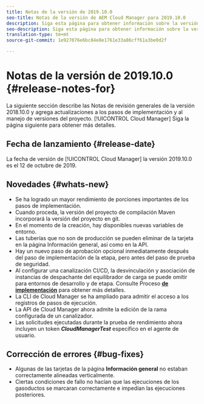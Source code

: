 ```yaml
---
title: Notas de la versión de 2019.10.0
seo-title: Notas de la versión de AEM Cloud Manager para 2019.10.0
description: Siga esta página para obtener información sobre la versión 2019.10.0 de Cloud Manager.
seo-description: Siga esta página para obtener información sobre la versión 2019.10.0 de AEM Cloud Manager.
translation-type: tm+mt
source-git-commit: 1e927076e6bc84e8e1761e33a86cff61a3be0d2f

---
```


# Notas de la versión de 2019.10.0 {#release-notes-for}

La siguiente sección describe las Notas de revisión generales de la versión 2018.10.0 y agrega actualizaciones a los pasos de implementación y al manejo de versiones del proyecto. [!UICONTROL Cloud Manager] 
Siga la página siguiente para obtener más detalles.

## Fecha de lanzamiento {#release-date}

La fecha de versión de [!UICONTROL Cloud Manager] la versión 2019.10.0 es el 12 de octubre de 2019.

## Novedades {#whats-new}

* Se ha logrado un mayor rendimiento de porciones importantes de los pasos de implementación.
* Cuando proceda, la versión del proyecto de compilación Maven incorporará la versión del proyecto en git.
* En el momento de la creación, hay disponibles nuevas variables de entorno.
* Las tuberías que no son de producción se pueden eliminar de la tarjeta en la página Información general, así como en la API.
* Hay un nuevo paso de aprobación opcional inmediatamente después del paso de implementación de la etapa, pero antes del paso de prueba de seguridad.
* Al configurar una canalización CI/CD, la desvinculación y asociación de instancias de despachante del equilibrador de carga se puede omitir para entornos de desarrollo y de etapa.
Consulte Proceso **[de implementación](deploying-code.md#deployment-process)** para obtener más detalles.
* La CLI de Cloud Manager se ha ampliado para admitir el acceso a los registros de pasos de ejecución.
* La API de Cloud Manager ahora admite la edición de la rama configurada de un canalizador.
* Las solicitudes ejecutadas durante la prueba de rendimiento ahora incluyen un token ***CloudManagerTest*** específico en el agente de usuario.

## Corrección de errores {#bug-fixes}

* Algunas de las tarjetas de la página **Información general** no estaban correctamente alineadas verticalmente.
* Ciertas condiciones de fallo no hacían que las ejecuciones de los gasoductos se marcaran correctamente e impedían las ejecuciones posteriores.
